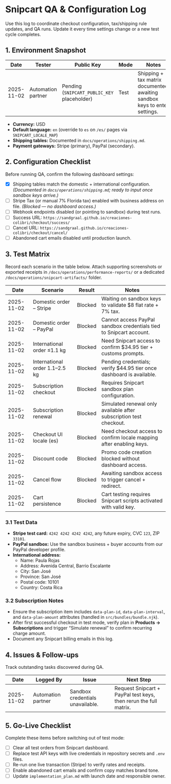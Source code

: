 # Snipcart QA & Configuration Log

Use this log to coordinate checkout configuration, tax/shipping rule updates, and QA runs. Update it every time settings change or a new test cycle completes.

## 1. Environment Snapshot

| Date | Tester | Public Key | Mode | Notes |
| ---- | ------ | ---------- | ---- | ----- |
| 2025-11-02 | Automation partner | Pending (`SNIPCART_PUBLIC_KEY` placeholder) | Test | Shipping + tax matrix documented; awaiting sandbox keys to enter settings. |

- **Currency:** USD
- **Default language:** `en` (override to `es` on `/es/` pages via `SNIPCART_LOCALE_MAP`)
- **Shipping tables:** Documented in `docs/operations/shipping.md`.
- **Payment gateways:** Stripe (primary), PayPal (secondary).

## 2. Configuration Checklist

Before running QA, confirm the following dashboard settings:

- [x] Shipping tables match the domestic + international configuration. _(Documented in `docs/operations/shipping.md`; ready to input once sandbox keys arrive.)_
- [ ] Stripe Tax (or manual 7% Florida tax) enabled with business address on file. _(Blocked — no dashboard access.)_
- [ ] Webhook endpoints disabled (or pointing to sandbox) during test runs.
- [ ] Success URL: `https://sandgraal.github.io/creaciones-colibri/checkout/success/`
- [ ] Cancel URL: `https://sandgraal.github.io/creaciones-colibri/checkout/cancel/`
- [ ] Abandoned cart emails disabled until production launch.

## 3. Test Matrix

Record each scenario in the table below. Attach supporting screenshots or exported receipts in `/docs/operations/performance-reports/` or a dedicated `/docs/operations/snipcart-artifacts/` folder.

| Date | Scenario | Result | Notes |
| ---- | -------- | ------ | ----- |
| 2025-11-02 | Domestic order – Stripe | Blocked | Waiting on sandbox keys to validate $8 flat rate + 7% tax. |
| 2025-11-02 | Domestic order – PayPal | Blocked | Cannot access PayPal sandbox credentials tied to Snipcart account. |
| 2025-11-02 | International order ≤1.1 kg | Blocked | Need Snipcart access to confirm $34.95 tier + customs prompts. |
| 2025-11-02 | International order 1.1–2.5 kg | Blocked | Pending credentials; verify $44.95 tier once dashboard is available. |
| 2025-11-02 | Subscription checkout | Blocked | Requires Snipcart sandbox plan configuration. |
| 2025-11-02 | Subscription renewal | Blocked | Simulated renewal only available after subscription test checkout. |
| 2025-11-02 | Checkout UI locale (es) | Blocked | Need checkout access to confirm locale mapping after enabling keys. |
| 2025-11-02 | Discount code | Blocked | Promo code creation blocked without dashboard access. |
| 2025-11-02 | Cancel flow | Blocked | Awaiting sandbox access to trigger cancel + redirect. |
| 2025-11-02 | Cart persistence | Blocked | Cart testing requires Snipcart scripts activated with valid key. |

### 3.1 Test Data

- **Stripe test card:** `4242 4242 4242 4242`, any future expiry, CVC `123`, ZIP `33101`.
- **PayPal sandbox:** Use the sandbox business + buyer accounts from our PayPal developer profile.
- **International address:**
  - Name: Paula Rojas
  - Address: Avenida Central, Barrio Escalante
  - City: San José
  - Province: San José
  - Postal code: 10101
  - Country: Costa Rica

### 3.2 Subscription Notes

- Ensure the subscription item includes `data-plan-id`, `data-plan-interval`, and `data-plan-amount` attributes (handled in `src/bundles/bundle.njk`).
- After first successful checkout in test mode, verify plan in **Products → Subscriptions** and trigger “Simulate renewal” to confirm recurring charge amount.
- Document any Snipcart billing emails in this log.

## 4. Issues & Follow-ups

Track outstanding tasks discovered during QA.

| Date | Logged By | Issue | Next Step |
| ---- | --------- | ----- | --------- |
| 2025-11-02 | Automation partner | Sandbox credentials unavailable. | Request Snipcart + PayPal test keys, then rerun the full matrix. |

## 5. Go-Live Checklist

Complete these items before switching out of test mode:

- [ ] Clear all test orders from Snipcart dashboard.
- [ ] Replace test API keys with live credentials in repository secrets and `.env` files.
- [ ] Re-run one live transaction (Stripe) to verify rates and receipts.
- [ ] Enable abandoned cart emails and confirm copy matches brand tone.
- [ ] Update `implementation_plan.md` with launch date and responsible owner.
